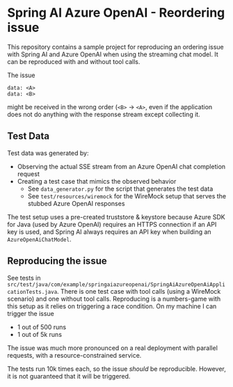 # Spring AI Azure OpenAI - Reordering issue

This repository contains a sample project for reproducing an ordering issue with Spring AI and Azure OpenAI when using the streaming chat model.
It can be reproduced with and without tool calls.

The issue
```
data: <A>
data: <B>
```
might be received in the wrong order (`<B>` -> `<A>`, even if the application does not do anything with the response stream except collecting it.

## Test Data

Test data was generated by:
* Observing the actual SSE stream from an Azure OpenAI chat completion request
* Creating a test case that mimics the observed behavior
  * See `data_generator.py` for the script that generates the test data
  * See `test/resources/wiremock` for the WireMock setup that serves the stubbed Azure OpenAI responses

The test setup uses a pre-created truststore & keystore because Azure SDK for Java (used by Azure OpenAI) requires an HTTPS connection if an API key is used, and Spring AI always requires an API key when building an `AzureOpenAiChatModel`.

## Reproducing the issue

See tests in `src/test/java/com/example/springaiazureopenai/SpringAiAzureOpenAiApplicationTests.java`.
There is one test case with tool calls (using a WireMock scenario) and one without tool calls.
Reproducing is a numbers-game with this setup as it relies on triggering a race condition.
On my machine I can trigger the issue
* 1 out of 500 runs
* 1 out of 5k runs

The issue was much more pronounced on a real deployment with parallel requests, with a resource-constrained service.

The tests run 10k times each, so the issue _should_ be reproducible.
However, it is not guaranteed that it will be triggered.
